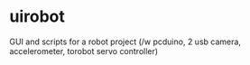 uirobot
=======

GUI and scripts for a robot project (/w pcduino, 2 usb camera, accelerometer, torobot servo controller)

